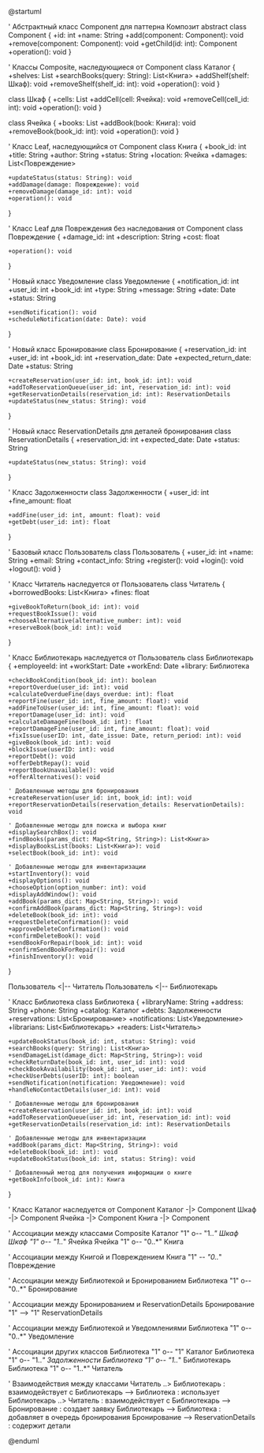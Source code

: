 @startuml

' Абстрактный класс Component для паттерна Композит
abstract class Component {
    +id: int
    +name: String
    +add(component: Component): void
    +remove(component: Component): void
    +getChild(id: int): Component
    +operation(): void
}

' Классы Composite, наследующиеся от Component
class Каталог {
    +shelves: List<Component>
    +searchBooks(query: String): List<Книга>
    +addShelf(shelf: Шкаф): void
    +removeShelf(shelf_id: int): void
    +operation(): void
}

class Шкаф {
    +cells: List<Component>
    +addCell(cell: Ячейка): void
    +removeCell(cell_id: int): void
    +operation(): void
}

class Ячейка {
    +books: List<Component>
    +addBook(book: Книга): void
    +removeBook(book_id: int): void
    +operation(): void
}

' Класс Leaf, наследующийся от Component
class Книга {
    +book_id: int
    +title: String
    +author: String
    +status: String
    +location: Ячейка
    +damages: List<Повреждение>
    
    +updateStatus(status: String): void
    +addDamage(damage: Повреждение): void
    +removeDamage(damage_id: int): void
    +operation(): void
}

' Класс Leaf для Повреждения без наследования от Component
class Повреждение {
    +damage_id: int
    +description: String
    +cost: float
    
    +operation(): void
}

' Новый класс Уведомление
class Уведомление {
    +notification_id: int
    +user_id: int
    +book_id: int
    +type: String
    +message: String
    +date: Date
    +status: String
    
    +sendNotification(): void
    +scheduleNotification(date: Date): void
}

' Новый класс Бронирование
class Бронирование {
    +reservation_id: int
    +user_id: int
    +book_id: int
    +reservation_date: Date
    +expected_return_date: Date
    +status: String
    
    +createReservation(user_id: int, book_id: int): void
    +addToReservationQueue(user_id: int, reservation_id: int): void
    +getReservationDetails(reservation_id: int): ReservationDetails
    +updateStatus(new_status: String): void
}

' Новый класс ReservationDetails для деталей бронирования
class ReservationDetails {
    +reservation_id: int
    +expected_date: Date
    +status: String
    
    +updateStatus(new_status: String): void
}

' Класс Задолженности
class Задолженности {
    +user_id: int
    +fine_amount: float
    
    +addFine(user_id: int, amount: float): void
    +getDebt(user_id: int): float
}

' Базовый класс Пользователь
class Пользователь {
    +user_id: int
    +name: String
    +email: String
    +contact_info: String
    +register(): void
    +login(): void
    +logout(): void
}

' Класс Читатель наследуется от Пользователь
class Читатель {
    +borrowedBooks: List<Книга>
    +fines: float
    
    +giveBookToReturn(book_id: int): void
    +requestBookIssue(): void
    +chooseAlternative(alternative_number: int): void
    +reserveBook(book_id: int): void
}

' Класс Библиотекарь наследуется от Пользователь
class Библиотекарь {
    +employeeId: int
    +workStart: Date
    +workEnd: Date
    +library: Библиотека
    
    +checkBookCondition(book_id: int): boolean
    +reportOverdue(user_id: int): void
    +calculateOverdueFine(days_overdue: int): float
    +reportFine(user_id: int, fine_amount: float): void
    +addFineToUser(user_id: int, fine_amount: float): void
    +reportDamage(user_id: int): void
    +calculateDamageFine(book_id: int): float
    +reportDamageFine(user_id: int, fine_amount: float): void
    +fixIssue(userID: int, date_issue: Date, return_period: int): void
    +giveBook(book_id: int): void
    +blockIssue(userID: int): void
    +reportDebt(): void
    +offerDebtRepay(): void
    +reportBookUnavailable(): void
    +offerAlternatives(): void
    
    ' Добавленные методы для бронирования
    +createReservation(user_id: int, book_id: int): void
    +reportReservationDetails(reservation_details: ReservationDetails): void
    
    ' Добавленные методы для поиска и выбора книг
    +displaySearchBox(): void
    +findBooks(params_dict: Map<String, String>): List<Книга>
    +displayBooksList(books: List<Книга>): void
    +selectBook(book_id: int): void
    
    ' Добавленные методы для инвентаризации
    +startInventory(): void
    +displayOptions(): void
    +chooseOption(option_number: int): void
    +displayAddWindow(): void
    +addBook(params_dict: Map<String, String>): void
    +confirmAddBook(params_dict: Map<String, String>): void
    +deleteBook(book_id: int): void
    +requestDeleteConfirmation(): void
    +approveDeleteConfirmation(): void
    +confirmDeleteBook(): void
    +sendBookForRepair(book_id: int): void
    +confirmSendBookForRepair(): void
    +finishInventory(): void
}

Пользователь <|-- Читатель
Пользователь <|-- Библиотекарь

' Класс Библиотека
class Библиотека {
    +libraryName: String
    +address: String
    +phone: String
    +catalog: Каталог
    +debts: Задолженности
    +reservations: List<Бронирование>
    +notifications: List<Уведомление>
    +librarians: List<Библиотекарь>
    +readers: List<Читатель>
    
    +updateBookStatus(book_id: int, status: String): void
    +searchBooks(query: String): List<Книга>
    +sendDamageList(damage_dict: Map<String, String>): void
    +checkReturnDate(book_id: int, user_id: int): void
    +checkBookAvailability(book_id: int, user_id: int): void
    +checkUserDebts(userID: int): boolean
    +sendNotification(notification: Уведомление): void
    +handleNoContactDetails(user_id: int): void
    
    ' Добавленные методы для бронирования
    +createReservation(user_id: int, book_id: int): void
    +addToReservationQueue(user_id: int, reservation_id: int): void
    +getReservationDetails(reservation_id: int): ReservationDetails
    
    ' Добавленные методы для инвентаризации
    +addBook(params_dict: Map<String, String>): void
    +deleteBook(book_id: int): void
    +updateBookStatus(book_id: int, status: String): void
    
    ' Добавленный метод для получения информации о книге
    +getBookInfo(book_id: int): Книга
}

' Класс Каталог наследуется от Component
Каталог -|> Component
Шкаф -|> Component
Ячейка -|> Component
Книга -|> Component

' Ассоциации между классами Composite
Каталог "1" o-- "1..*" Шкаф
Шкаф "1" o-- "1..*" Ячейка
Ячейка "1" o-- "0..*" Книга

' Ассоциации между Книгой и Повреждением
Книга "1" *-- "0..*" Повреждение

' Ассоциации между Библиотекой и Бронированием
Библиотека "1" o-- "0..*" Бронирование

' Ассоциации между Бронированием и ReservationDetails
Бронирование "1" --> "1" ReservationDetails

' Ассоциации между Библиотекой и Уведомлениями
Библиотека "1" o-- "0..*" Уведомление

' Ассоциации других классов
Библиотека "1" o-- "1" Каталог
Библиотека "1" o-- "1..*" Задолженности
Библиотека "1" o-- "1..*" Библиотекарь
Библиотека "1" o-- "1..*" Читатель

' Взаимодействия между классами
Читатель ..> Библиотекарь : взаимодействует с
Библиотекарь --> Библиотека : использует
Библиотекарь ..> Читатель : взаимодействует с
Библиотекарь --> Бронирование : создает заявку
Библиотекарь --> Библиотека : добавляет в очередь бронирования
Бронирование --> ReservationDetails : содержит детали

@enduml
